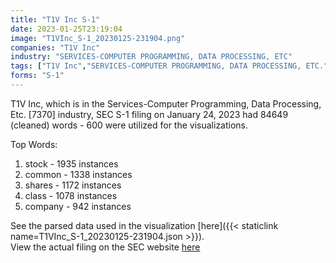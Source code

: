 ```yaml
---
title: "T1V Inc S-1"
date: 2023-01-25T23:19:04
image: "T1VInc_S-1_20230125-231904.png"
companies: "T1V Inc"
industry: "SERVICES-COMPUTER PROGRAMMING, DATA PROCESSING, ETC"
tags: ["T1V Inc","SERVICES-COMPUTER PROGRAMMING, DATA PROCESSING, ETC.","01-24-2023","S-1"]
forms: "S-1"
---
```

T1V Inc, which is in the Services-Computer Programming, Data Processing, Etc. [7370] industry, SEC S-1 filing on January 24, 2023 had 84649 (cleaned) words - 600 were utilized for the visualizations.

Top Words:
1. stock - 1935 instances
2. common - 1338 instances
3. shares - 1172 instances
4. class - 1078 instances
5. company - 942 instances


See the parsed data used in the visualization [here]({{< staticlink name=T1VInc_S-1_20230125-231904.json >}}).  
View the actual filing on the SEC website [here](https://www.sec.gov/Archives/edgar/data/1804189/0001213900-23-004876.txt)